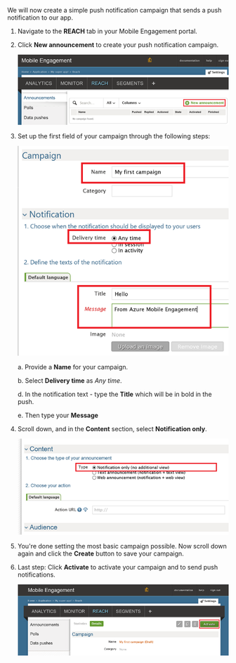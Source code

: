 We will now create a simple push notification campaign that sends a push notification to our app.

1. Navigate to the **REACH** tab in your Mobile Engagement portal.
2. Click **New announcement** to create your push notification campaign.
   
    ![](./media/mobile-engagement-windows-push-campaign/new-announcement.png)
3. Set up the first field of your campaign through the following steps:
   
    ![](./media/mobile-engagement-windows-push-campaign/campaign-first-params.png)
   
    a. Provide a **Name** for your campaign.
   
    b. Select **Delivery time** as *Any time*.
   
    d. In the notification text - type the **Title** which will be in bold in the push.
   
    e. Then type your **Message**
4. Scroll down, and in the **Content** section, select **Notification only**.
   
    ![](./media/mobile-engagement-windows-push-campaign/campaign-content.png)
5. You're done setting the most basic campaign possible. Now scroll down again and click the **Create** button to save your campaign.
6. Last step: Click **Activate** to activate your campaign and to send push notifications.
   
    ![](./media/mobile-engagement-windows-push-campaign/campaign-activate.png)

<!--HONumber=Sep16_HO4-->


